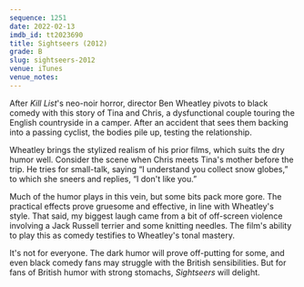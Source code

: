 ```yaml
---
sequence: 1251
date: 2022-02-13
imdb_id: tt2023690
title: Sightseers (2012)
grade: B
slug: sightseers-2012
venue: iTunes
venue_notes:
---
```


After <span data-imdb-id="tt1788391">_Kill List_</span>'s neo-noir horror, director Ben Wheatley pivots to black comedy with this story of Tina and Chris, a dysfunctional couple touring the English countryside in a camper. After an accident that sees them backing into a passing cyclist, the bodies pile up, testing the relationship.

<!-- end -->

Wheatley brings the stylized realism of his prior films, which suits the dry humor well. Consider the scene when Chris meets Tina's mother before the trip. He tries for small-talk, saying “I understand you collect snow globes,” to which she sneers and replies, “I don't like you.”

Much of the humor plays in this vein, but some bits pack more gore. The practical effects prove gruesome and effective, in line with Wheatley's style. That said, my biggest laugh came from a bit of off-screen violence involving a Jack Russell terrier and some knitting needles. The film's ability to play this as comedy testifies to Wheatley's tonal mastery.

It's not for everyone. The dark humor will prove off-putting for some, and even black comedy fans may struggle with the British sensibilities. But for fans of British humor with strong stomachs, _Sightseers_ will delight.
